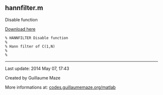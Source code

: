 ## hannfilter.m ##
Disable function

[Download here](http://guillaumemaze.googlecode.com/svn/trunk/matlab/codes/statistics/hannfilter.m)

```
% HANNFILTER Disable function
%
% Hann filter of C(1,N)
%
%
```

---

Last update: 2014 May 07, 17:43

Created by Guillaume Maze

More informations at: [codes.guillaumemaze.org/matlab](http://codes.guillaumemaze.org/matlab)